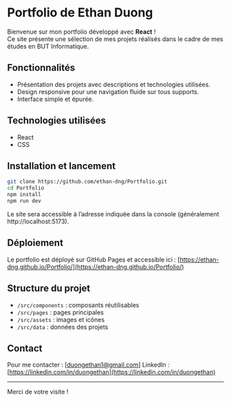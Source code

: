 # Portfolio de Ethan Duong

Bienvenue sur mon portfolio développé avec **React** !  
Ce site présente une sélection de mes projets réalisés dans le cadre de mes études en BUT Informatique.
## Fonctionnalités

- Présentation des projets avec descriptions et technologies utilisées.
- Design responsive pour une navigation fluide sur tous supports.
- Interface simple et épurée.

## Technologies utilisées

- React
- CSS 

## Installation et lancement

```bash
git clone https://github.com/ethan-dng/Portfolio.git
cd Portfolio
npm install
npm run dev
````

Le site sera accessible à l’adresse indiquée dans la console (généralement http://localhost:5173).

## Déploiement

Le portfolio est déployé sur GitHub Pages et accessible ici :
[https://ethan-dng.github.io/Portfolio/](https://ethan-dng.github.io/Portfolio/)

## Structure du projet

* `/src/components` : composants réutilisables
* `/src/pages` : pages principales
* `/src/assets` : images et icônes
* `/src/data` : données des projets

## Contact

Pour me contacter : \[[duongethan1@gmail.com](mailto:duongethan1@gmail.com)]
LinkedIn : [https://linkedin.com/in/duongethan](https://linkedin.com/in/duongethan)

---

Merci de votre visite !
